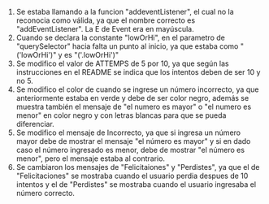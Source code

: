 1. Se estaba llamando a la funcion "addeventListener", el cual no la reconocia como válida, ya que el nombre correcto es "addEventListener". La E de Event era en mayúscula.
2. Cuando se declara la constante "lowOrHi", en el parametro de "querySelector" hacia falta un punto al inicio, ya que estaba como "('lowOrHi')" y es "('.lowOrHi')"
3. Se modifico el valor de ATTEMPS de 5 por 10, ya que según las instrucciones en el README se indica que los intentos deben de ser 10 y no 5.
4. Se modifico el color de cuando se ingrese un número incorrecto, ya que anteriormente estaba en verde y debe de ser color negro, además se muestra también el mensaje de "el numero es mayor" o "el numero es menor" en color negro y con letras blancas para que se pueda diferenciar.
5. Se modifico el mensaje de Incorrecto, ya que si ingresa un número mayor debe de mostrar el mensaje "el número es mayor" y si en dado caso el número ingresado es menor, debe de mostrar "el número es menor", pero el mensaje estaba al contrario.
6. Se cambiaron los mensajes de "Felicitaiones" y "Perdistes", ya que el de "Felicitaciones" se mostraba cuando el usuario perdia despues de 10 intentos y el de "Perdistes" se mostraba cuando el usuario ingresaba el número correcto.
